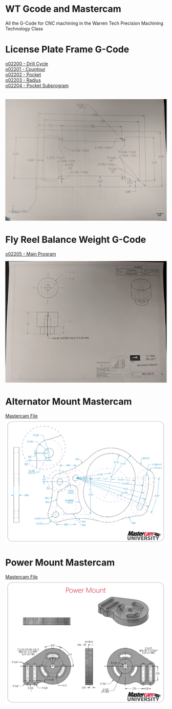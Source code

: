 # WT Gcode and Mastercam
All the G-Code for CNC machining in the Warren Tech Precision Machining Technology Class 

# License Plate Frame G-Code
[o02200 - Drill Cycle](/O02200.txt)<br />
[o02201 - Countour](/O02201.txt)<br />
[o02202 - Pocket](/O02202.txt)<br />
[o02203 - Radius](/O02203.txt)<br />
[o02204 - Pocket Subprogram](/O02204.txt)<br />
<br /><br />
![alt text](IMG_20180912_091057.jpg)

# Fly Reel Balance Weight G-Code
[o02205 - Main Program](/O02205.txt)<br />

![alt text](IMG_20181001_081248.jpg)

# Alternator Mount Mastercam
[Mastercam File](Alternator%20Mount.emcam)<br />
![alt text](AltMountFull.png)

# Power Mount Mastercam
[Mastercam File](https://github.com/CalebNeelCO/WT-Gcode-and-Mastercam/blob/master/Power%20Mount.emcam)<br />
![alt text](/Power-Mount-Print.png)




